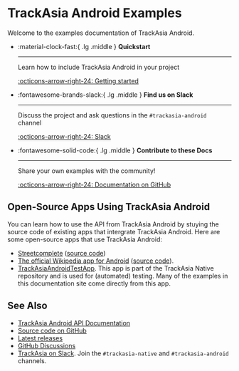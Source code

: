 # TrackAsia Android Examples

Welcome to the examples documentation of TrackAsia Android.

<div class="grid cards" markdown>

-   :material-clock-fast:{ .lg .middle } __Quickstart__

    ---

    Learn how to include TrackAsia Android in your project

    [:octicons-arrow-right-24: Getting started](getting-started.md)

-   :fontawesome-brands-slack:{ .lg .middle } __Find us on Slack__

    ---

    Discuss the project and ask questions in the `#trackasia-android` channel

    [:octicons-arrow-right-24: Slack](https://osmus.slack.com/archives/C01G3D28DAB)

-   :fontawesome-solid-code:{ .lg .middle } __Contribute to these Docs__

    ---

    Share your own examples with the community!

    [:octicons-arrow-right-24: Documentation on GitHub](https://github.com/trackasia/trackasia-native/tree/main/platform/android/docs)

</div>


## Open-Source Apps Using TrackAsia Android

You can learn how to use the API from TrackAsia Android by stuying the source code of existing apps that intergrate TrackAsia Android. Here are some open-source apps that use TrackAsia Android:

- [Streetcomplete](https://github.com/streetcomplete/StreetComplete) ([source code](https://github.com/search?q=repo%3Astreetcomplete%2FStreetComplete%20trackasia&type=code))
- [The official Wikipedia app for Android](https://github.com/wikimedia/apps-android-wikipedia) ([source code](https://github.com/search?q=repo%3Awikimedia%2Fapps-android-wikipedia%20trackasia&type=code)).
- [TrackAsiaAndroidTestApp](https://github.com/trackasia/trackasia-native/tree/main/platform/android/TrackAsiaAndroidTestApp). This app is part of the TrackAsia Native repository and is used for (automated) testing. Many of the examples in this documentation site come directly from this app.

## See Also

- [TrackAsia Android API Documentation](https://trackasia.com/trackasia-native/android/api/)
- [Source code on GitHub](https://github.com/trackasia/trackasia-native/tree/main/platform/android)
- [Latest releases](https://github.com/trackasia/trackasia-native/releases?q=android-v11&expanded=true)
- [GitHub Discussions](https://github.com/trackasia/trackasia-native/discussions/categories/q-a?discussions_q=is%3Aopen+category%3AQ%26A+label%3Aandroid)
- [TrackAsia on Slack](https://slack.openstreetmap.us). Join the `#trackasia-native` and `#trackasia-android` channels.
